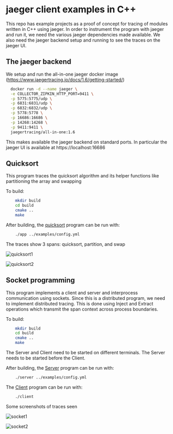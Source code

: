 # jaeger client examples in C++
This repo has example projects as a proof of concept for tracing of modules written in C++ using jaeger. In 
order to instrument the program with jaeger and run it, we need the various jaeger dependencies made available.
We also need the jaeger backend setup and running to see the traces on the jaeger UI.

## The jaeger backend

We setup and run the all-in-one jaeger docker image (https://www.jaegertracing.io/docs/1.6/getting-started/)

```bash
  docker run -d --name jaeger \
  -e COLLECTOR_ZIPKIN_HTTP_PORT=9411 \
  -p 5775:5775/udp \
  -p 6831:6831/udp \
  -p 6832:6832/udp \
  -p 5778:5778 \
  -p 16686:16686 \
  -p 14268:14268 \
  -p 9411:9411 \
  jaegertracing/all-in-one:1.6
```
This makes available the jaeger backend on standard ports. In particular the jaeger UI is available at https://localhost:16686

## Quicksort
This program traces the quicksort algorithm and its helper functions like partitioning the array and swapping 

To build:

```bash
    mkdir build
    cd build
    cmake ..
    make
```
After building, the [quicksort](./examples/App.cpp) program can be run
with:

```bash
    ./app ../examples/config.yml
```
The traces show 3 spans: quicksort, partition, and swap

![quicksort1](https://user-images.githubusercontent.com/32260628/55090750-a8195780-50d5-11e9-9fd3-e6d297059252.png)

![quicksort2](https://user-images.githubusercontent.com/32260628/55090787-b8313700-50d5-11e9-9229-f24c5264a4e5.png)


## Socket programming
This program implements a client and server and interprocess communication using sockets. 
Since this is a distributed program, we need to implement distributed tracing. 
This is done using Inject and Extract operations which transmit the span context across process boundaries.

To build:

```bash
    mkdir build
    cd build
    cmake ..
    make
```
The Server and Client need to be started on different terminals. The Server needs to be started before the Client.

After building, the [Server](./examples/Server.cpp) program can be run
with:

```bash
    ./server ../examples/config.yml
```

The [Client](./examples/Client.cpp) program can be run
with:

```bash
    ./client
```

Some screenshots of traces seen

![socket1](https://user-images.githubusercontent.com/32260628/55090825-cbdc9d80-50d5-11e9-8213-7603cfc9ab1b.png)

![socket2](https://user-images.githubusercontent.com/32260628/55090847-d5660580-50d5-11e9-9a61-3c1f2a51a0de.png)




